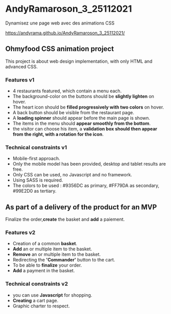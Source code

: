 # AndyRamaroson_3_25112021
Dynamisez une page web avec des animations CSS

https://andyrama.github.io/AndyRamaroson_3_25112021/

<h2> Ohmyfood CSS animation project </h2>
This project is about web design implementation, with only HTML and advanced CSS.

<h3>Features v1</h3>
<ul>
  <li>4 restaurants featured, which contain a menu each.</li>
  <li>The background-color on the buttons should be <b>slightly lighten</b> on hover.</li>
  <li>The heart icon should be <b>filled progressively with two colors</b> on hover.</li>
  <li>A back button should be visible from the restaurant page.</li>
  <li>A <b>loading spinner</b> should appear before the main page is shown.</li>
  <li>The items in the menu should <b>appear smoothly from the bottom</b>.</li>
  <li>the visitor can choose his item, a <b>validation box should then appear from the right, with a rotation for the icon</b>.</li>
</ul>

<h3>Technical constraints v1</h3>
<ul>
  <li>Mobile-first approach.</li>
  <li>Only the mobile model has been provided, desktop and tablet results are free.</li>
  <li>Only CSS can be used, no Javascript and no framework.</li>
  <li>Using SASS is required.</li>
  <li>The colors to be used : #9356DC as primary, #FF79DA as secondary, #99E2D0 as tertiary.</li>
</ul>

<h2> As part of a delivery of the product for an MVP </h2>
Finalize the order,<b>create</b> the basket and <b>add</b> a paiement.

<h3>Features v2</h3>
<ul>
  <li>Creation of a common <b>basket</b>.</li>
  <li><b>Add</b> an or multiple item to the basket.</li>
  <li><b>Remove</b> an or multiple item to the basket.</li>
  <li>Redirecting the <b>'Commander'</b> button to the cart. </li>
  <li>To be able to <b> finalize</b> your order.</li>
  <li><b>Add</b> a payment in the basket.</li>
</ul>

<h3>Technical constraints v2</h3>
<ul>
  <li>you can use <b>Javascript</b> for shopping.</li>
  <li><b>Creating</b> a cart page.</li>
  <li>Graphic charter to respect.</li>
</ul>
